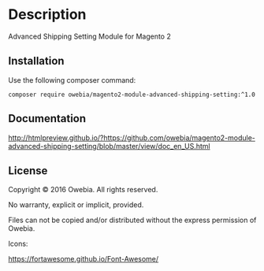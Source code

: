 # Description

Advanced Shipping Setting Module for Magento 2

## Installation

Use the following composer command:
```shell
composer require owebia/magento2-module-advanced-shipping-setting:^1.0
```

## Documentation

http://htmlpreview.github.io/?https://github.com/owebia/magento2-module-advanced-shipping-setting/blob/master/view/doc_en_US.html

## License

Copyright © 2016 Owebia. All rights reserved.

No warranty, explicit or implicit, provided.

Files can not be copied and/or distributed without the express permission of Owebia.


Icons:

https://fortawesome.github.io/Font-Awesome/
